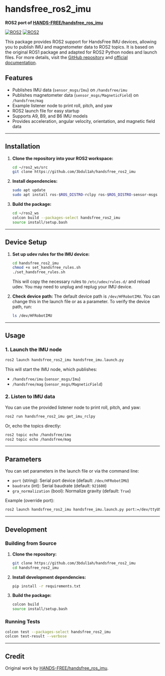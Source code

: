 # handsfree_ros2_imu

**ROS2 port of [HANDS-FREE/handsfree_ros_imu](https://github.com/HANDS-FREE/handsfree_ros_imu)**

[![ROS2](https://img.shields.io/badge/ROS2-Foxy-darkred)](https://docs.ros.org/en/foxy/index.html)
[![ROS2](https://img.shields.io/badge/ROS2-Humble-blue)](https://docs.ros.org/en/humble/index.html)

This package provides ROS2 support for HandsFree IMU devices, allowing you to publish IMU and magnetometer data to ROS2 topics. It is based on the original ROS1 package and adapted for ROS2 Python nodes and launch files. For more details, visit the [GitHub repository](https://github.com/3bdul1ah/handsfree_ros2_imu) and [official documentation](https://docs.taobotics.com/docs/hfi-imu/).

## Features

- Publishes IMU data (`sensor_msgs/Imu`) on `/handsfree/imu`
- Publishes magnetometer data (`sensor_msgs/MagneticField`) on `/handsfree/mag`
- Example listener node to print roll, pitch, and yaw
- ROS2 launch file for easy startup
- Supports A9, B9, and B6 IMU models
- Provides acceleration, angular velocity, orientation, and magnetic field data

---

## Installation

1. **Clone the repository into your ROS2 workspace:**
   ```bash
   cd ~/ros2_ws/src
   git clone https://github.com/3bdul1ah/handsfree_ros2_imu
   ```

2. **Install dependencies:**
   ```bash
   sudo apt update
   sudo apt install ros-$ROS_DISTRO-rclpy ros-$ROS_DISTRO-sensor-msgs python3-serial python3-tf-transformations
   ```

3. **Build the package:**
   ```bash
   cd ~/ros2_ws
   colcon build --packages-select handsfree_ros2_imu
   source install/setup.bash
   ```

---

## Device Setup

1. **Set up udev rules for the IMU device:**
   ```bash
   cd handsfree_ros2_imu
   chmod +x set_handsfree_rules.sh
   ./set_handsfree_rules.sh
   ```
   This will copy the necessary rules to `/etc/udev/rules.d/` and reload udev. You may need to unplug and replug your IMU device.

2. **Check device path:**
   The default device path is `/dev/HFRobotIMU`. You can change this in the launch file or as a parameter. To verify the device path, run:
   ```bash
   ls /dev/HFRobotIMU
   ```

---

## Usage

### 1. Launch the IMU node

```bash
ros2 launch handsfree_ros2_imu handsfree_imu.launch.py
```

This will start the IMU node, which publishes:

- `/handsfree/imu` (`sensor_msgs/Imu`)
- `/handsfree/mag` (`sensor_msgs/MagneticField`)

### 2. Listen to IMU data

You can use the provided listener node to print roll, pitch, and yaw:

```bash
ros2 run handsfree_ros2_imu get_imu_rclpy
```

Or, echo the topics directly:

```bash
ros2 topic echo /handsfree/imu
ros2 topic echo /handsfree/mag
```

---

## Parameters

You can set parameters in the launch file or via the command line:

- `port` (string): Serial port device (default: `/dev/HFRobotIMU`)
- `baudrate` (int): Serial baudrate (default: `921600`)
- `gra_normalization` (bool): Normalize gravity (default: `True`)

Example (override port):

```bash
ros2 launch handsfree_ros2_imu handsfree_imu.launch.py port:=/dev/ttyUSB0
```

---

## Development

### Building from Source

1. **Clone the repository:**
   ```bash
   git clone https://github.com/3bdul1ah/handsfree_ros2_imu
   cd handsfree_ros2_imu
   ```

2. **Install development dependencies:**
   ```bash
   pip install -r requirements.txt
   ```

3. **Build the package:**
   ```bash
   colcon build
   source install/setup.bash
   ```

### Running Tests

```bash
colcon test --packages-select handsfree_ros2_imu
colcon test-result --verbose
```

---

## Credit

Original work by [HANDS-FREE/handsfree_ros_imu](https://github.com/HANDS-FREE/handsfree_ros_imu). 